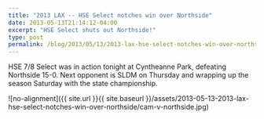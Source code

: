 ```yaml
---
title: "2013 LAX -- HSE Select notches win over Northside"
date: 2013-05-13T21:14:12-04:00
excerpt: "HSE Select shuts out Northside!"
type: post
permalink: /blog/2013/05/13/2013-lax-hse-select-notches-win-over-northside/
---
```

HSE 7/8 Select was in action tonight at Cyntheanne Park, defeating Northside 15-0. Next opponent is SLDM on Thursday and wrapping up the season Saturday with the state championship.

![no-alignment]({{ site.url }}{{ site.baseurl }}/assets/2013-05-13-2013-lax-hse-select-notches-win-over-northside/cam-v-northside.jpg)
